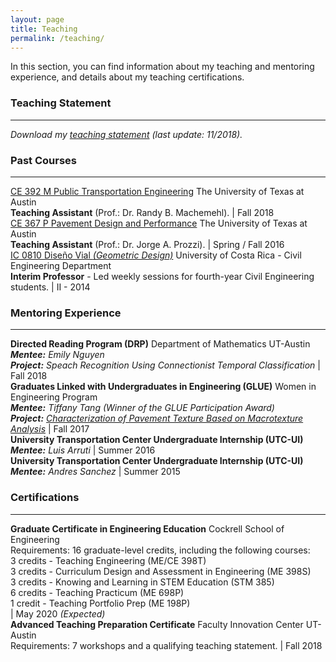 ```yaml
---
layout: page
title: Teaching
permalink: /teaching/
---
```


In this section, you can find information about my teaching and mentoring experience, and details about my teaching certifications.

### Teaching Statement
___
<i>Download my [teaching statement](/downloads/teaching_statement.pdf) (last update: 11/2018).</i>

### Past Courses
___

[CE 392 M Public Transportation Engineering](/downloads/2018_syllabus.pdf) The University of Texas at Austin <br><b>Teaching Assistant</b> (Prof.: Dr. Randy B. Machemehl). | Fall 2018 <br>
[CE 367 P Pavement Design and Performance](/downloads/2016_syllabus.pdf) The University of Texas at Austin <br><b>Teaching Assistant</b> (Prof.: Dr. Jorge A. Prozzi). | Spring / Fall 2016 <br>
[IC 0810 Diseño Vial <i>(Geometric Design)</i>](/downloads/2014_programa.pdf) University of Costa Rica - Civil Engineering Department <br><b>Interim Professor</b> - Led weekly sessions for fourth-year Civil Engineering students. | II - 2014 <br>

### Mentoring Experience
___

<b>Directed Reading Program (DRP)</b> Department of Mathematics UT-Austin <br> <i><b>Mentee:</b> Emily Nguyen <br>
<b>Project:</b> Speach Recognition Using Connectionist Temporal Classification</i>  | Fall 2018 <br>
<b>Graduates Linked with Undergraduates in Engineering (GLUE)</b> Women in Engineering Program <br> <i><b>Mentee:</b> Tiffany Tang <i>(Winner of the GLUE Participation Award)</i> <br>
<b>Project:</b> [Characterization of Pavement Texture Based on Macrotexture Analysis](/downloads/2017_GLUE.pdf)</i> | Fall 2017 <br>
<b>University Transportation Center Undergraduate Internship (UTC-UI)</b><br><i><b>Mentee:</b> Luis Arruti </i> | Summer 2016 <br>
<b>University Transportation Center Undergraduate Internship (UTC-UI)</b><br><i><b>Mentee:</b> Andres Sanchez</i> | Summer 2015 <br>

### Certifications
___

<b>Graduate Certificate in Engineering Education</b> Cockrell School of Engineering<br>Requirements: 16 graduate-level credits, including the following courses: <br>
3 credits - Teaching Engineering (ME/CE 398T) <br>
3 credits - Curriculum Design and Assessment in Engineering (ME 398S)<br>
3 credits - Knowing and Learning in STEM Education (STM 385)<br>
6 credits - Teaching Practicum (ME 698P)<br>
1 credit - Teaching Portfolio Prep (ME 198P)<br> | May 2020 <i>(Expected)</i> <br>
<b>Advanced Teaching Preparation Certificate</b> Faculty Innovation Center UT-Austin<br>Requirements: 7 workshops and a qualifying teaching statement. | Fall 2018<br>

